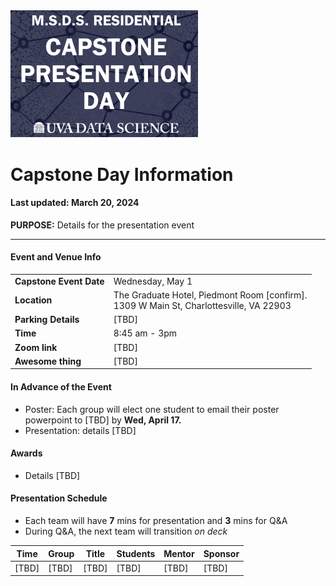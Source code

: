 
<img src="https://github.com/UVADS/ds6013/blob/main/capstone_day.png" width="300"/>

# Capstone Day Information
#### Last updated: March 20, 2024

**PURPOSE:** Details for the presentation event
 
---

#### Event and Venue Info
|   |   | 
|---|---|
| **Capstone Event Date**   |  Wednesday, May 1 | 
| **Location**   |  The Graduate Hotel, Piedmont Room [confirm]. <br> 1309 W Main St, Charlottesville, VA 22903 | 
| **Parking Details**   |  [TBD] | 
| **Time**  |  8:45 am - 3pm |
| **Zoom link**  |  [TBD] |
| **Awesome thing**  |  [TBD] |


#### In Advance of the Event

- Poster: Each group will elect one student to email their poster powerpoint to [TBD] by **Wed, April 17.**
- Presentation: details [TBD]

#### Awards

- Details [TBD]

#### Presentation Schedule

- Each team will have **7** mins for presentation and **3** mins for Q&A
- During Q&A, the next team will transition *on deck*

| Time | Group  | Title | Students | Mentor | Sponsor |
|---|---|---|---|---|---|
| [TBD] |  [TBD] |  [TBD] |  [TBD] |  [TBD] |  [TBD] |


